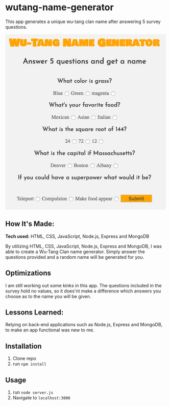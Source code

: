 # wutang-name-generator
This app generates a unique wu-tang clan name after answering 5 survey questions.

![wu-tang name preview](https://github.com/gabrielacepeda/wutang-name-generator/blob/master/wu-tang%20preview.png)



## How It's Made:

**Tech used:** HTML, CSS, JavaScript, Node.js, Express and MongoDB

By utilizing HTML, CSS, JavaScript, Node.js, Express and MongoDB, I was able to create a Wu-Tang Clan name generator. Simply answer the questions provided and a random name will be generated for you.

## Optimizations

I am still working out some kinks in this app. The questions included in the survey hold no values, so it does'nt make a difference which answers you choose as to the name you will be given.

## Lessons Learned:

Relying on back-end applications such as Node.js, Express and MongoDB, to make an app functional was new to me.

## Installation

1. Clone repo
2. run `npm install`

## Usage

1. run `node server.js`
2. Navigate to `localhost:3000`
